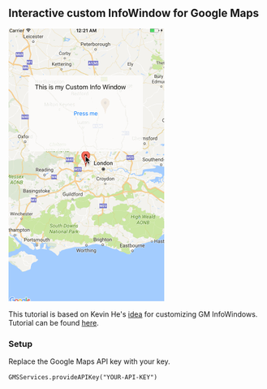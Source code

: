 ## Interactive custom InfoWindow for Google Maps
![demo](CustomMarker.gif)

This tutorial is based on Kevin He's [idea](http://kevinxh.github.io/swift/custom-and-interactive-googlemaps-ios-sdk-infowindow.html) for customizing GM InfoWindows. Tutorial can be found [here](https://nagam11.github.io/nagam11.github.io/GoogleMaps-custom-InfoWindow/).

### Setup

Replace the Google Maps API key with your key.

```
GMSServices.provideAPIKey("YOUR-API-KEY")
```

